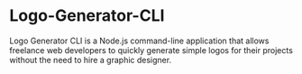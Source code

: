 # Logo-Generator-CLI
Logo Generator CLI is a Node.js command-line application that allows freelance web developers to quickly generate simple logos for their projects without the need to hire a graphic designer.
